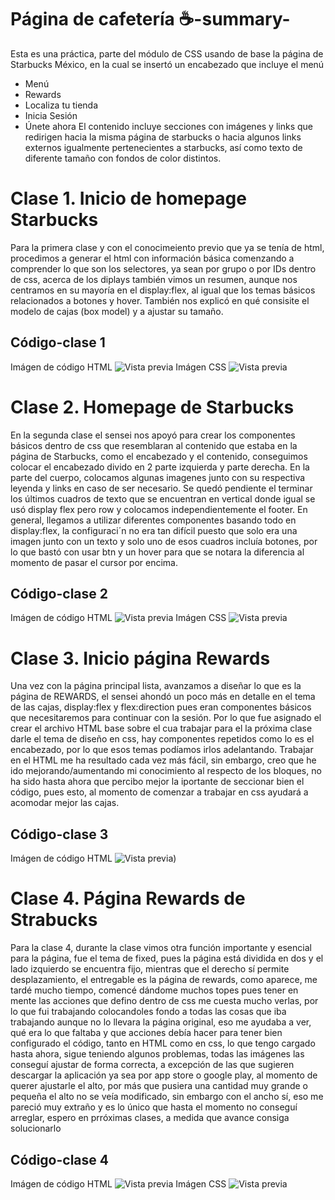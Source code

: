 # Página de cafetería ☕-summary-
Esta es una práctica, parte del módulo de CSS usando de base la página de Starbucks México, en la cual se insertó un encabezado que incluye el menú
- Menú
- Rewards
- Localiza tu tienda
- Inicia Sesión
- Únete ahora
El contenido incluye secciones con imágenes y links que redirigen hacia la misma página de starbucks o hacia algunos links externos igualmente pertenecientes a starbucks, así como texto de diferente tamaño con fondos de color distintos.

# Clase 1. Inicio de homepage Starbucks
Para la primera clase y con el conocimeiento previo que ya se tenía de html, procedimos a generar el html con información básica comenzando a comprender lo que son los selectores, ya sean por grupo o por IDs dentro de css, acerca de los diplays también vimos un resumen, aunque nos centramos en su mayoría en el display:flex, al igual que los temas básicos relacionados a botones y hover.
También nos explicó en qué consisite el modelo de cajas (box model) y a ajustar su tamaño.

## Código-clase 1
Imágen de código HTML
![Vista previa](https://i.postimg.cc/V6y5Jh07/inicioS.png)
Imágen CSS
![Vista previa](https://i.postimg.cc/d06S1bfF/cssS.png)


# Clase 2. Homepage de Starbucks
En la segunda clase el sensei nos apoyó para crear los componentes básicos dentro de css que resemblaran al contenido que estaba en la página de Starbucks, como el encabezado y el contenido, conseguimos colocar el encabezado divido en 2 parte izquierda y parte derecha.
En la parte del cuerpo, colocamos algunas imagenes junto con su respectiva leyenda y links en caso de ser necesario.
Se quedó pendiente el terminar los últimos cuadros de texto que se encuentran en vertical donde igual se usó display flex pero row y colocamos independientemente el footer.
En general, llegamos a utilizar diferentes componentes basando todo en display:flex, la configuraci´n no era tan difícil puesto que solo era una imagen junto con un texto y solo uno de esos cuadros incluía botones, por lo que bastó con usar btn y un hover para que se notara la diferencia al momento de pasar el cursor por encima.

## Código-clase 2
Imágen de código HTML
![Vista previa](https://ibb.co/tKmJ1nR)
Imágen CSS
![Vista previa](https://ibb.co/3CGRS69)

# Clase 3. Inicio página Rewards
Una vez con la página principal lista, avanzamos a diseñar lo que es la página de REWARDS, el sensei ahondó un poco más en detalle en el tema de las cajas, display:flex y flex:direction pues eran componentes básicos que necesitaremos para continuar con la sesión.
Por lo que fue asignado el crear el archivo HTML base sobre el cua trabajar para el la próxima clase darle el tema de diseño en css, hay componentes repetidos como lo es el encabezado, por lo que esos temas podíamos irlos adelantando.
Trabajar en el HTML me ha resultado cada vez más fácil, sin embargo, creo que he ido mejorando/aumentando mi conocimiento al respecto de los bloques, no ha sido hasta ahora que percibo mejor la iportante de seccionar bien el código, pues esto, al momento de comenzar a trabajar en css ayudará a acomodar mejor las cajas.

## Código-clase 3
Imágen de código HTML
![Vista previa](https://ibb.co/zP2qtqX))

# Clase 4. Página Rewards de Strabucks 
Para la clase 4, durante la clase vimos otra función importante y esencial para la página, fue el tema de fixed, pues la página está dividida en dos y el lado izquierdo se encuentra fijo, mientras que el derecho sí permite desplazamiento, el entregable es la página de rewards, como aparece, me tardé mucho tiempo, comencé dándome muchos topes pues tener en mente las acciones que defino dentro de css me cuesta mucho verlas, por lo que fui trabajando colocandoles fondo a todas las cosas que iba trabajando aunque no lo llevara la página original, eso me ayudaba a ver, qué era lo que faltaba y que acciones debía hacer para tener bien configurado el código, tanto en HTML como en css, lo que tengo cargado hasta ahora, sigue teniendo algunos problemas, todas las imágenes las conseguí ajustar de forma correcta, a excepción de las que sugieren descargar la aplicación ya sea por app store o google play, al momento de querer ajustarle el alto, por más que pusiera una cantidad muy grande o pequeña el alto no se veía modificado, sin embargo con el ancho sí, eso me pareció muy extraño y es lo único que hasta el momento no conseguí arreglar, espero en prróximas clases, a medida que avance consiga solucionarlo

## Código-clase 4
Imágen de código HTML
![Vista previa](https://ibb.co/DCxTKc8)
Imágen CSS
![Vista previa](https://ibb.co/TrMBdBL)
